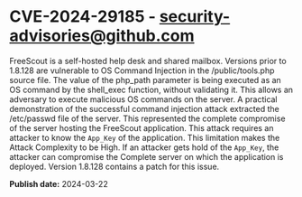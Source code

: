 # CVE-2024-29185 - security-advisories@github.com

FreeScout is a self-hosted help desk and shared mailbox. Versions prior to 1.8.128 are vulnerable to OS Command Injection in the /public/tools.php source file. The value of the php_path parameter is being executed as an OS command by the shell_exec function, without validating it. This allows an adversary to execute malicious OS commands on the server. A practical demonstration of the successful command injection attack extracted the /etc/passwd file of the server. This represented the complete compromise of the server hosting the FreeScout application. This attack requires an attacker to know the `App_Key` of the application. This limitation makes the Attack Complexity to be High. If an attacker gets hold of the `App_Key`, the attacker can compromise the Complete server on which the application is deployed. Version 1.8.128 contains a patch for this issue.

**Publish date:** 2024-03-22
